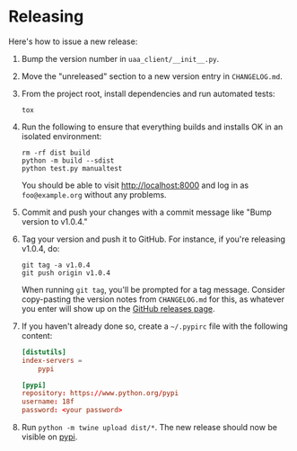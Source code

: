 # Releasing

Here's how to issue a new release:

1. Bump the version number in `uaa_client/__init__.py`.

1. Move the "unreleased" section to a new version entry in
   `CHANGELOG.md`.

1. From the project root, install dependencies and run automated tests:

   ```shell
   tox
   ```

1. Run the following to ensure that everything builds and
   installs OK in an isolated environment:

   ```shell
   rm -rf dist build
   python -m build --sdist
   python test.py manualtest
   ```

   You should be able to visit <http://localhost:8000> and log in
   as `foo@example.org` without any problems.

1. Commit and push your changes with a commit message like
   "Bump version to v1.0.4."

1. Tag your version and push it to GitHub. For instance, if you're
   releasing v1.0.4, do:

   ```shell
   git tag -a v1.0.4
   git push origin v1.0.4
   ```

   When running `git tag`, you'll be prompted for a tag
   message. Consider copy-pasting the version notes from
   `CHANGELOG.md` for this, as whatever you enter will
   show up on the [GitHub releases page][].

1. If you haven't already done so, create a `~/.pypirc` file
   with the following content:

   ```conf
   [distutils]
   index-servers =
       pypi

   [pypi]
   repository: https://www.python.org/pypi
   username: 18f
   password: <your password>
   ```

1. Run `python -m twine upload dist/*`.  The new release should now
   be visible on [pypi][].

[GitHub releases page]: https://github.com/cloud-gov/cg-django-uaa/releases
[pypi]: https://pypi.python.org/pypi/cg-django-uaa
